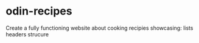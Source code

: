 # odin-recipes
Create a fully functioning website about cooking recipies
showcasing:
lists
headers
strucure
